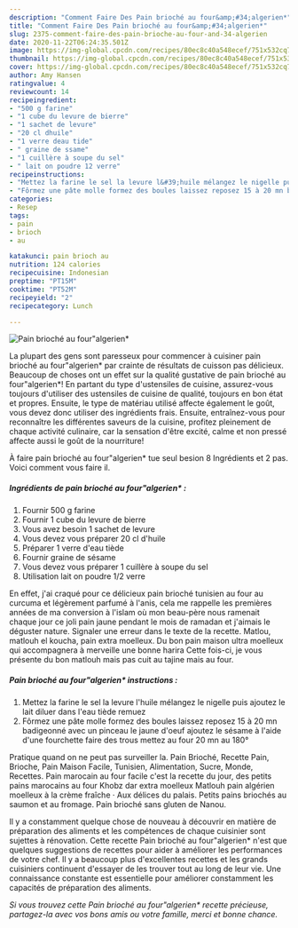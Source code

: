 ```yaml
---
description: "Comment Faire Des Pain brioché au four&amp;#34;algerien*"
title: "Comment Faire Des Pain brioché au four&amp;#34;algerien*"
slug: 2375-comment-faire-des-pain-brioche-au-four-and-34-algerien
date: 2020-11-22T06:24:35.501Z
image: https://img-global.cpcdn.com/recipes/80ec8c40a548ecef/751x532cq70/pain-brioche-au-fouralgerien-photo-principale-de-la-recette.jpg
thumbnail: https://img-global.cpcdn.com/recipes/80ec8c40a548ecef/751x532cq70/pain-brioche-au-fouralgerien-photo-principale-de-la-recette.jpg
cover: https://img-global.cpcdn.com/recipes/80ec8c40a548ecef/751x532cq70/pain-brioche-au-fouralgerien-photo-principale-de-la-recette.jpg
author: Amy Hansen
ratingvalue: 4
reviewcount: 14
recipeingredient:
- "500 g farine"
- "1 cube du levure de bierre"
- "1 sachet de levure"
- "20 cl dhuile"
- "1 verre deau tide"
- " graine de ssame"
- "1 cuillère à soupe du sel"
- " lait on poudre 12 verre"
recipeinstructions:
- "Mettez la farine le sel la levure l&#39;huile mélangez le nigelle puis ajoutez le lait diluer dans l&#39;eau tiède remuez"
- "Fôrmez une pâte molle formez des boules laissez reposez 15 à 20 mn badigeonné avec un pinceau le jaune d&#39;oeuf ajoutez le sésame à l&#39;aide d&#39;une fourchette faire des trous mettez au four 20 mn au 180°"
categories:
- Resep
tags:
- pain
- brioch
- au

katakunci: pain brioch au 
nutrition: 124 calories
recipecuisine: Indonesian
preptime: "PT15M"
cooktime: "PT52M"
recipeyield: "2"
recipecategory: Lunch

---
```



![Pain brioché au four&#34;algerien*](https://img-global.cpcdn.com/recipes/80ec8c40a548ecef/751x532cq70/pain-brioche-au-fouralgerien-photo-principale-de-la-recette.jpg)

La plupart des gens sont paresseux pour commencer à cuisiner pain brioché au four&#34;algerien* par crainte de résultats de cuisson pas délicieux. Beaucoup de choses ont un effet sur la qualité gustative de pain brioché au four&#34;algerien*! En partant du type d'ustensiles de cuisine, assurez-vous toujours d'utiliser des ustensiles de cuisine de qualité, toujours en bon état et propres. Ensuite, le type de matériau utilisé affecte également le goût, vous devez donc utiliser des ingrédients frais. Ensuite, entraînez-vous pour reconnaître les différentes saveurs de la cuisine, profitez pleinement de chaque activité culinaire, car la sensation d'être excité, calme et non pressé affecte aussi le goût de la nourriture!

<!--inarticleads1-->

À faire pain brioché au four&#34;algerien* tue seul besion 8 Ingrédients et 2 pas. Voici comment vous faire il.

##### Ingrédients de pain brioché au four&#34;algerien* :

1. Fournir 500 g farine
1. Fournir 1 cube du levure de bierre
1. Vous avez besoin 1 sachet de levure
1. Vous devez vous préparer 20 cl d&#39;huile
1. Préparer 1 verre d&#39;eau tiède
1. Fournir  graine de sésame
1. Vous devez vous préparer 1 cuillère à soupe du sel
1. Utilisation  lait on poudre 1/2 verre


En effet, j&#39;ai craqué pour ce délicieux pain brioché tunisien au four au curcuma et légèrement parfumé à l&#39;anis, cela me rappelle les premières années de ma conversion à l&#39;islam où mon beau-père nous ramenait chaque jour ce joli pain jaune pendant le mois de ramadan et j&#39;aimais le déguster nature. Signaler une erreur dans le texte de la recette. Matlou, matlouh el koucha, pain extra moelleux. Du bon pain maison ultra moelleux qui accompagnera à merveille une bonne harira Cette fois-ci, je vous présente du bon matlouh mais pas cuit au tajine mais au four. 

<!--inarticleads2-->

##### Pain brioché au four&#34;algerien* instructions :

1. Mettez la farine le sel la levure l&#39;huile mélangez le nigelle puis ajoutez le lait diluer dans l&#39;eau tiède remuez
1. Fôrmez une pâte molle formez des boules laissez reposez 15 à 20 mn badigeonné avec un pinceau le jaune d&#39;oeuf ajoutez le sésame à l&#39;aide d&#39;une fourchette faire des trous mettez au four 20 mn au 180°


Pratique quand on ne peut pas surveiller la. Pain Brioché, Recette Pain, Brioche, Pain Maison Facile, Tunisien, Alimentation, Sucre, Monde, Recettes. Pain marocain au four facile c&#39;est la recette du jour, des petits pains marocains au four Khobz dar extra moelleux Matlouh pain algérien moelleux à la crème fraîche · Aux délices du palais. Petits pains briochés au saumon et au fromage. Pain brioché sans gluten de Nanou. 

<!--inarticleads1-->

<p>
Il y a constamment quelque chose de nouveau à découvrir en matière de préparation des aliments et les compétences de chaque cuisinier sont sujettes à rénovation. Cette recette Pain brioché au four&#34;algerien* n'est que quelques suggestions de recettes pour aider à améliorer les performances de votre chef. Il y a beaucoup plus d'excellentes recettes et les grands cuisiniers continuent d'essayer de les trouver tout au long de leur vie. Une connaissance constante est essentielle pour améliorer constamment les capacités de préparation des aliments.
</p>

<p>
<i>Si vous trouvez cette Pain brioché au four&#34;algerien* recette précieuse, partagez-la avec vos bons amis ou votre famille, merci et bonne chance.</i>
</p>
